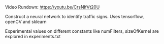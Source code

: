 Video Rundown:
https://youtu.be/CrsNlfVt20U 


Construct a neural network to identify traffic signs.
Uses tensorflow, openCV and sklearn

Experimental values on different constants like numFilters, sizeOfKernel are explored in experiments.txt
